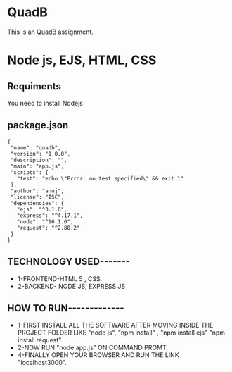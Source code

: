 # QuadB
This is an QuadB assignment.
# Node js, EJS, HTML, CSS

## Requiments
  You need to install Nodejs

## package.json
 ```
{
  "name": "quadb",
  "version": "1.0.0",
  "description": "",
  "main": "app.js",
  "scripts": {
    "test": "echo \"Error: no test specified\" && exit 1"
  },
  "author": "anuj",
  "license": "ISC",
  "dependencies": {
    "ejs": "^3.1.6",
    "express": "^4.17.1",
    "node": "^16.1.0",
    "request": "^2.88.2"
  }
}

 ```

## TECHNOLOGY USED-------

* 1-FRONTEND-HTML 5 , CSS.
* 2-BACKEND- NODE JS, EXPRESS JS 

## HOW TO RUN-------------

* 1-FIRST INSTALL ALL THE SOFTWARE AFTER MOVING INSIDE THE PROJECT FOLDER LIKE "node js", "npm install" , "npm install ejs" "npm install request".
* 2-NOW RUN "node app.js" ON COMMAND PROMT.
* 4-FINALLY OPEN YOUR BROWSER AND RUN THE LINK "localhost3000".
